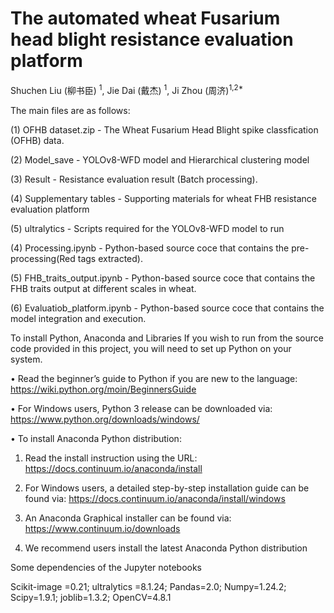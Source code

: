 # The automated wheat **Fusarium** head blight resistance evaluation platform

Shuchen Liu (柳书臣) <sup>1</sup>, Jie Dai (戴杰) <sup>1</sup>, Ji Zhou (周济)<sup>1,2*</sup>

The main files are as follows:

(1) OFHB dataset.zip - The Wheat Fusarium Head Blight spike classfication (OFHB) data.

(2) Model_save - YOLOv8-WFD model and Hierarchical clustering model

(3) Result - Resistance evaluation result (Batch processing). 

(4) Supplementary tables - Supporting materials for wheat FHB resistance evaluation platform

(5) ultralytics - Scripts required for the YOLOv8-WFD model to run

(4) Processing.ipynb - Python-based source coce that contains the pre-processing(Red tags extracted).

(5) FHB_traits_output.ipynb - Python-based source coce that contains the FHB traits output at different scales in wheat.

(6) Evaluatiob_platform.ipynb - Python-based source coce that contains the model integration and execution.

To install Python, Anaconda and Libraries
If you wish to run from the source code provided in this project, you will need to set up Python on your system.

• Read the beginner’s guide to Python if you are new to the language: https://wiki.python.org/moin/BeginnersGuide

• For Windows users, Python 3 release can be downloaded via: https://www.python.org/downloads/windows/

• To install Anaconda Python distribution:

1) Read the install instruction using the URL: https://docs.continuum.io/anaconda/install

2) For Windows users, a detailed step-by-step installation guide can be found via: https://docs.continuum.io/anaconda/install/windows

3) An Anaconda Graphical installer can be found via: https://www.continuum.io/downloads

4) We recommend users install the latest Anaconda Python distribution


Some dependencies of the Jupyter notebooks

Scikit-image =0.21; ultralytics =8.1.24; Pandas=2.0; Numpy=1.24.2; Scipy=1.9.1; joblib=1.3.2; OpenCV=4.8.1
